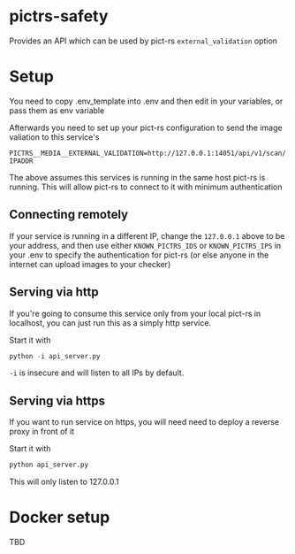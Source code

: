 # pictrs-safety
Provides an API which can be used by pict-rs `external_validation` option

# Setup
You need to copy .env_template into .env and then edit in your variables, or pass them as env variable

Afterwards you need to set up your pict-rs configuration to send the image valiation to this service's

`PICTRS__MEDIA__EXTERNAL_VALIDATION=http://127.0.0.1:14051/api/v1/scan/IPADDR`

The above assumes this services is running in the same host pict-rs is running. This will allow pict-rs to connect to it with minimum authentication

## Connecting remotely

If your service is running in a different IP, change the `127.0.0.1` above to be your address, and then use either `KNOWN_PICTRS_IDS` or `KNOWN_PICTRS_IPS` in your .env to specify the authentication for pict-rs (or else anyone in the internet can upload images to your checker)

## Serving via http

If you're going to consume this service only from your local pict-rs in localhost, you can just run this as a simply http service. 

Start it with
```python
python -i api_server.py
```

`-i` is insecure and will listen to all IPs by default.

## Serving via https

If you want to run service on https, you will need need to deploy a reverse proxy in front of it

Start it with
```python
python api_server.py
```

This will only listen to 127.0.0.1

# Docker setup

TBD